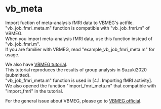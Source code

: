# vb_meta

Import fuction of meta-analysis fMRI data to VBMEG's actfile.  
"vb_job_fmri_meta.m" function is compatible with "vb_job_fmri.m" of VBMEG.  
When you import meta-analysis fMRI data, use this function instead of "vb_job_fmri.m".  
If you are familier with VBMEG, read "example_vb_job_fmri_meta.m" for usage.  

We also have [VBMEG tutorial](https://vbmeg.atr.jp/docs/v2/static/vbmeg2_tutorial_neuromag.html).  
This tutorial reproduces the results of group analysis in Suzuki2020 (submitted).  
"vb_job_fmri_meta.m" function is used in [4.1. Importing fMRI activity].  
We also opened the function "import_fmri_meta.m" that compatible with "import_fmri" in the tutorial.  

For the general issue about VBMEG, please go to [VBMEG official](https://vbmeg.atr.jp).  
